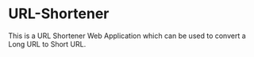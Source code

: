 # URL-Shortener
This is a URL Shortener Web Application which can be used to convert a Long URL to Short URL.
